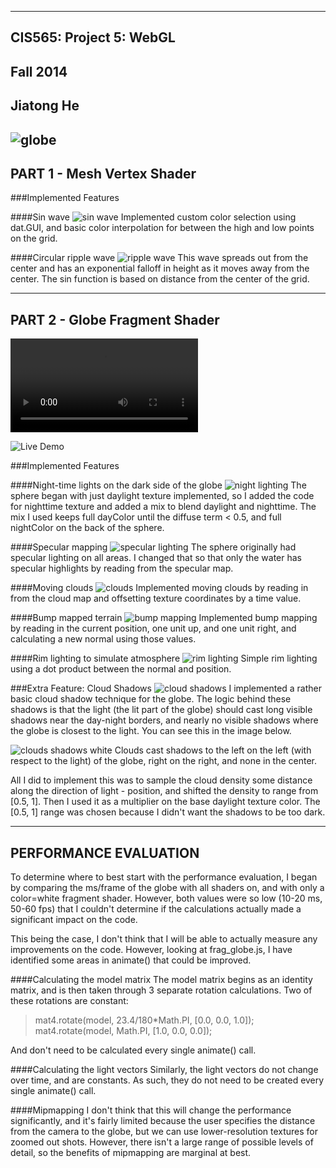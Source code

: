 -------------------------------------------------------------------------------
CIS565: Project 5: WebGL
-------------------------------------------------------------------------------
Fall 2014
-------------------------------------------------------------------------------
Jiatong He
-------------------------------------------------------------------------------
![globe](https://raw.githubusercontent.com/JivingTechnostic/Project5-WebGL/master/renders/globe.png)
-------------------------------------------------------------------------------
PART 1 - Mesh Vertex Shader
-------------------------------------------------------------------------------
###Implemented Features

####Sin wave
![sin wave](https://raw.githubusercontent.com/JivingTechnostic/Project5-WebGL/master/renders/sin_wave.png)
Implemented custom color selection using dat.GUI, and basic color interpolation for between the high and low points on the grid.

####Circular ripple wave
![ripple wave](https://raw.githubusercontent.com/JivingTechnostic/Project5-WebGL/master/renders/ripple_wave.png)
This wave spreads out from the center and has an exponential falloff in height as it moves away from the center.
The sin function is based on distance from the center of the grid.

-------------------------------------------------------------------------------
PART 2 - Globe Fragment Shader
-------------------------------------------------------------------------------
![Video Demo](https://raw.githubusercontent.com/JivingTechnostic/Project5-WebGL/master/renders/globe_video.mp4)

![Live Demo](http://jivingtechnostic.github.io/Project5-WebGL/)

###Implemented Features

####Night-time lights on the dark side of the globe
![night lighting](https://raw.githubusercontent.com/JivingTechnostic/Project5-WebGL/master/renders/globe_night.png)
The sphere began with just daylight texture implemented, so I added the code for nighttime texture and added a mix to blend daylight and nighttime.  The mix I used keeps full dayColor until the diffuse term < 0.5, and full nightColor on the back of the sphere.

####Specular mapping
![specular lighting](https://raw.githubusercontent.com/JivingTechnostic/Project5-WebGL/master/renders/globe_specular.png)
The sphere originally had specular lighting on all areas.  I changed that so that only the water has specular highlights by reading from the specular map.

####Moving clouds
![clouds](https://raw.githubusercontent.com/JivingTechnostic/Project5-WebGL/master/renders/globe_all.png)
Implemented moving clouds by reading in from the cloud map and offsetting texture coordinates by a time value.

####Bump mapped terrain
![bump mapping](https://raw.githubusercontent.com/JivingTechnostic/Project5-WebGL/master/renders/globe_labeled.png)
Implemented bump mapping by reading in the current position, one unit up, and one unit right, and calculating a new normal using those values.

####Rim lighting to simulate atmosphere
![rim lighting](https://raw.githubusercontent.com/JivingTechnostic/Project5-WebGL/master/renders/globe_rim.png)
Simple rim lighting using a dot product between the normal and position.

###Extra Feature: Cloud Shadows
![cloud shadows](https://raw.githubusercontent.com/JivingTechnostic/Project5-WebGL/master/renders/globe_labeled.png)
I implemented a rather basic cloud shadow technique for the globe.  The logic behind these shadows is that the light (the lit part of the globe) should cast long visible shadows near the day-night borders, and nearly no visible shadows where the globe is closest to the light.  You can see this in the image below.

![clouds shadows white](https://raw.githubusercontent.com/JivingTechnostic/Project5-WebGL/master/renders/globe_shadows_labeled.png)
Clouds cast shadows to the left on the left (with respect to the light) of the globe, right on the right, and none in the center.

All I did to implement this was to sample the cloud density some distance along the direction of light - position, and shifted the density to range from [0.5, 1].  Then I used it as a multiplier on the base daylight texture color.  The [0.5, 1] range was chosen because I didn't want the shadows to be too dark.

-------------------------------------------------------------------------------
PERFORMANCE EVALUATION
-------------------------------------------------------------------------------
To determine where to best start with the performance evaluation, I began by comparing the ms/frame of the globe with all shaders on, and with only a color=white fragment shader.  However, both values were so low (10-20 ms, 50-60 fps) that I couldn't determine if the calculations actually made a significant impact on the code.

This being the case, I don't think that I will be able to actually measure any improvements on the code.  However, looking at frag_globe.js, I have identified some areas in animate() that could be improved.

####Calculating the model matrix
The model matrix begins as an identity matrix, and is then taken through 3 separate rotation calculations.  Two of these rotations are constant:

>mat4.rotate(model, 23.4/180*Math.PI, [0.0, 0.0, 1.0]);
>mat4.rotate(model, Math.PI, [1.0, 0.0, 0.0]);

And don't need to be calculated every single animate() call.

####Calculating the light vectors
Similarly, the light vectors do not change over time, and are constants.  As such, they do not need to be created every single animate() call.

####Mipmapping
I don't think that this will change the performance significantly, and it's fairly limited because the user specifies the distance from the camera to the globe, but we can use lower-resolution textures for zoomed out shots.  However, there isn't a large range of possible levels of detail, so the benefits of mipmapping are marginal at best.
